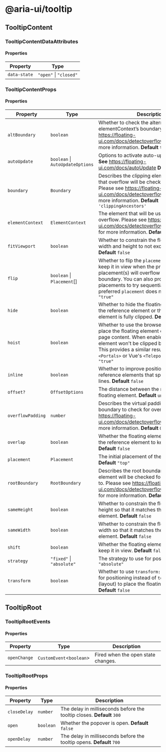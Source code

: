 # @aria-ui/tooltip

## TooltipContent

### TooltipContentDataAttributes

#### Properties

| Property     | Type                   |
| ------------ | ---------------------- |
| `data-state` | `"open"` \| `"closed"` |

### TooltipContentProps

#### Properties

| Property | Type | Description |
| --- | --- | --- |
| `altBoundary` | `boolean` | Whether to check the alternate elementContext’s boundary. Please see https://floating-ui.com/docs/detectoverflow#altboundary for more information. **Default** `true` |
| `autoUpdate` | `boolean` \| `AutoUpdateOptions` | Options to activate auto-update listeners **See** https://floating-ui.com/docs/autoUpdate **Default** `true` |
| `boundary` | `Boundary` | Describes the clipping element(s) or area that overflow will be checked relative to. Please see https://floating-ui.com/docs/detectoverflow#boundary for more information. **Default** `'clippingAncestors'` |
| `elementContext` | `ElementContext` | The element that will be used to check for overflow. Please see https://floating-ui.com/docs/detectoverflow#elementcontext for more information. **Default** `'floating'` |
| `fitViewport` | `boolean` | Whether to constrain the floating element's width and height to not exceed the viewport. **Default** `false` |
| `flip` | `boolean` \| `Placement`[] | Whether to flip the `placement` in order to keep it in view when the preferred placement(s) will overflow the clipping boundary. You can also provide an array of placements to try sequentially if the preferred `placement` does not fit. **Default** `"true"` |
| `hide` | `boolean` | Whether to hide the floating element when the reference element or the floating element is fully clipped. **Default** `false` |
| `hoist` | `boolean` | Whether to use the browser [Popover API](https://developer.mozilla.org/en-US/docs/Web/API/Popover_API) to place the floating element on top of other page content. When enabled, the floating element won't be clipped by an ancestor. This provides a similar result to React's `<Portals>` or Vue's `<Teleport>`. **Default** `"true"` |
| `inline` | `boolean` | Whether to improve positioning for inline reference elements that span over multiple lines. **Default** `false` |
| `offset?` | `OffsetOptions` | The distance between the reference and floating element. **Default** `undefined` |
| `overflowPadding` | `number` | Describes the virtual padding around the boundary to check for overflow. Please see https://floating-ui.com/docs/detectoverflow#padding for more information. **Default** `0` |
| `overlap` | `boolean` | Whether the floating element can overlap the reference element to keep it in view. **Default** `false` |
| `placement` | `Placement` | The initial placement of the floating element **Default** `"top"` |
| `rootBoundary` | `RootBoundary` | Describes the root boundary that the element will be checked for overflow relative to. Please see https://floating-ui.com/docs/detectoverflow#rootboundary for more information. **Default** `'viewport'` |
| `sameHeight` | `boolean` | Whether to constrain the floating element's height so that it matches the reference element. **Default** `false` |
| `sameWidth` | `boolean` | Whether to constrain the floating element's width so that it matches the reference element. **Default** `false` |
| `shift` | `boolean` | Whether the floating element should shift to keep it in view. **Default** `false` |
| `strategy` | `"fixed"` \| `"absolute"` | The strategy to use for positioning **Default** `"absolute"` |
| `transform` | `boolean` | Whether to use `transform: translate3d()` for positioning instead of `top` and `left` (layout) to place the floating element. **Default** `false` |

## TooltipRoot

### TooltipRootEvents

#### Properties

| Property | Type | Description |
| --- | --- | --- |
| `openChange` | `CustomEvent`\<`boolean`\> | Fired when the open state changes. |

### TooltipRootProps

#### Properties

| Property | Type | Description |
| --- | --- | --- |
| `closeDelay` | `number` | The delay in milliseconds before the tooltip closes. **Default** `300` |
| `open` | `boolean` | Whether the popover is open. **Default** `false` |
| `openDelay` | `number` | The delay in milliseconds before the tooltip opens. **Default** `700` |
